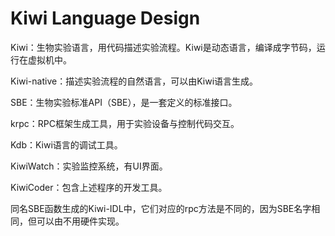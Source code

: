 # Kiwi Language Design

Kiwi：生物实验语言，用代码描述实验流程。Kiwi是动态语言，编译成字节码，运行在虚拟机中。

Kiwi-native：描述实验流程的自然语言，可以由Kiwi语言生成。

SBE：生物实验标准API（SBE），是一套定义的标准接口。

krpc：RPC框架生成工具，用于实验设备与控制代码交互。

Kdb：Kiwi语言的调试工具。

KiwiWatch：实验监控系统，有UI界面。

KiwiCoder：包含上述程序的开发工具。

同名SBE函数生成的Kiwi-IDL中，它们对应的rpc方法是不同的，因为SBE名字相同，但可以由不用硬件实现。